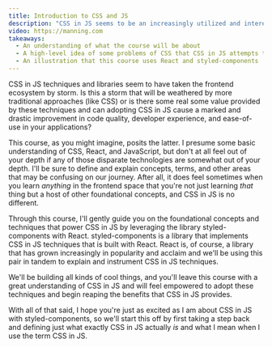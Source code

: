 ```yaml
---
title: Introduction to CSS and JS
description: "CSS in JS seems to be an increasingly utilized and interesting technique seen on sites by Twitter, Microsoft, and others. In this section, we'll introduce this series of CSS in JS lessons."
video: https://manning.com
takeaways:
  - An understanding of what the course will be about
  - A high-level idea of some problems of CSS that CSS in JS attempts to solve
  - An illustration that this course uses React and styled-components
---
```


CSS in JS techniques and libraries seem to have taken the frontend ecosystem by storm. Is this a storm that will be weathered by more traditional approaches (like CSS) or is there some real some value provided by these techniques and can adopting CSS in JS cause a marked and drastic improvement in code quality, developer experience, and ease-of-use in your applications?

This course, as you might imagine, posits the latter. I presume some basic understanding of CSS, React, and JavaScript, but don't at all feel out of your depth if any of those disparate technologies are somewhat out of your depth. I'll be sure to define and explain concepts, terms, and other areas that may be confusing on our journey. After all, it does feel sometimes when you learn _anything_ in the frontend space that you're not just learning _that_ thing but a host of other foundational concepts, and CSS in JS is no different.

Through this course, I'll gently guide you on the foundational concepts and techniques that power CSS in JS by leveraging the library styled-components with React. styled-components is a library that implements CSS in JS techniques that is built with React. React is, of course, a library that has grown increasingly in popularity and acclaim and we'll be using this pair in tandem to explain and instrument CSS in JS techniques.

We'll be building all kinds of cool things, and you'll leave this course with a great understanding of CSS in JS and will feel empowered to adopt these techniques and begin reaping the benefits that CSS in JS provides.

With all of that said, I hope you're just as excited as I am about CSS in JS with styled-components, so we'll start this off by first taking a step back and defining just what exactly CSS in JS actually _is_ and what I mean when I use the term CSS in JS.
